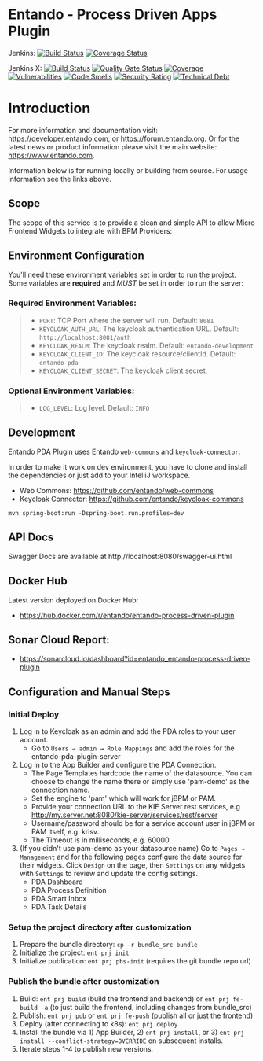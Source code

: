 # Entando - Process Driven Apps Plugin

Jenkins:
[![Build Status](https://jenkins.entandocloud.com/buildStatus/icon?job=de-entando-process-driven-plugin-master)](https://jenkins.entandocloud.com/job/de-entando-process-driven-plugin-master/)
[![Coverage Status](https://coveralls.io/repos/github/entando/entando-process-driven-plugin/badge.svg?branch=master)](https://coveralls.io/github/entando/entando-process-driven-plugin?branch=master)

Jenkins X:
[![Build Status](https://img.shields.io/endpoint?url=https%3A%2F%2Fstatusbadge-jx.apps.serv.run%2Fentando%2Fentando-process-driven-plugin)](https://github.com/entando/devops-results/tree/logs/jenkins-x/logs/entando/entando-process-driven-plugin/master)
[![Quality Gate Status](https://sonarcloud.io/api/project_badges/measure?project=entando_entando-process-driven-plugin&metric=alert_status)](https://sonarcloud.io/dashboard?id=entando_entando-process-driven-plugin)
[![Coverage](https://sonarcloud.io/api/project_badges/measure?project=entando_entando-process-driven-plugin&metric=coverage)](https://entando.github.io/devops-results/entando-process-driven-plugin/master/jacoco/index.html)
[![Vulnerabilities](https://sonarcloud.io/api/project_badges/measure?project=entando_entando-process-driven-plugin&metric=vulnerabilities)](https://entando.github.io/devops-results/entando-process-driven-plugin/master/dependency-check-report.html)
[![Code Smells](https://sonarcloud.io/api/project_badges/measure?project=entando_entando-process-driven-plugin&metric=code_smells)](https://sonarcloud.io/dashboard?id=entando_entando-process-driven-plugin)
[![Security Rating](https://sonarcloud.io/api/project_badges/measure?project=entando_entando-process-driven-plugin&metric=security_rating)](https://sonarcloud.io/dashboard?id=entando_entando-process-driven-plugin)
[![Technical Debt](https://sonarcloud.io/api/project_badges/measure?project=entando_entando-process-driven-plugin&metric=sqale_index)](https://sonarcloud.io/dashboard?id=entando_entando-process-driven-plugin)

# Introduction

For more information and documentation visit: https://developer.entando.com, or https://forum.entando.org. Or for the latest
news or product information please visit the main website: https://www.entando.com.

Information below is for running locally or building from source. For usage information see the links above.


## Scope

The scope of this service is to provide a clean and simple API to allow Micro Frontend Widgets to integrate with BPM Providers:

## Environment Configuration

You'll need these environment variables set in order to run the project. Some variables are **required** and _MUST_ be set in order to run the server:

### Required Environment Variables:

> - `PORT`: TCP Port where the server will run. Default: `8081`
> - `KEYCLOAK_AUTH_URL`: The keycloak authentication URL. Default: `http://localhost:8081/auth`
> - `KEYCLOAK_REALM`: The keycloak realm. Default: `entando-development`
> - `KEYCLOAK_CLIENT_ID`: The keycloak resource/clientId. Default: `entando-pda`
> - `KEYCLOAK_CLIENT_SECRET`: The keycloak client secret.

### Optional Environment Variables:

> - `LOG_LEVEL`: Log level. Default: `INFO`

## Development

Entando PDA Plugin uses Entando `web-commons` and `keycloak-connector`.

In order to make it work on dev environment, you have to clone and install the dependencies
or just add to your IntelliJ workspace.

- Web Commons: https://github.com/entando/web-commons
- Keycloak Connector: https://github.com/entando/keycloak-commons

```
mvn spring-boot:run -Dspring-boot.run.profiles=dev
```

## API Docs

Swagger Docs are available at http://localhost:8080/swagger-ui.html

## Docker Hub

Latest version deployed on Docker Hub:

- https://hub.docker.com/r/entando/entando-process-driven-plugin

## Sonar Cloud Report:

- https://sonarcloud.io/dashboard?id=entando_entando-process-driven-plugin

## Configuration and Manual Steps
### Initial Deploy
1. Log in to Keycloak as an admin and add the PDA roles to your user account. 
   * Go to `Users → admin → Role Mappings` and add the roles for the 
entando-pda-plugin-server
2. Log in to the App Builder and configure the PDA Connection. 
   * The Page Templates hardcode the name of the datasource. You can choose to change the name there or simply use 'pam-demo' as the connection name.
   * Set the engine to 'pam' which will work for jBPM or PAM.
   * Provide your connection URL to the KIE Server rest services, e.g  http://my.server.net:8080/kie-server/services/rest/server
   * Username/password should be for a service account user in jBPM or PAM itself, e.g. krisv.
   * The Timeout is in milliseconds, e.g. 60000.
3. (If you didn't use pam-demo as your datasource name) Go to `Pages → Management` and for the following pages configure the data source for their widgets. Click `Design` on the page, then `Settings` on any widgets with `Settings` to review and update the config settings.
   * PDA Dashboard
   * PDA Process Definition
   * PDA Smart Inbox
   * PDA Task Details

### Setup the project directory after customization
1. Prepare the bundle directory: `cp -r bundle_src bundle`
2. Initialize the project: `ent prj init`
3. Initialize publication: `ent prj pbs-init` (requires the git bundle repo url)

### Publish the bundle after customization
1. Build: `ent prj build` (build the frontend and backend) or `ent prj fe-build -a` (to just build the frontend, including changes from bundle_src)
2. Publish: `ent prj pub` or `ent prj fe-push` (publish all or just the frontend)
3. Deploy (after connecting to k8s): `ent prj deploy`
4. Install the bundle via 1) App Builder, 2) `ent prj install`, or 3) `ent prj install --conflict-strategy=OVERRIDE` on subsequent installs.
5. Iterate steps 1-4 to publish new versions.
